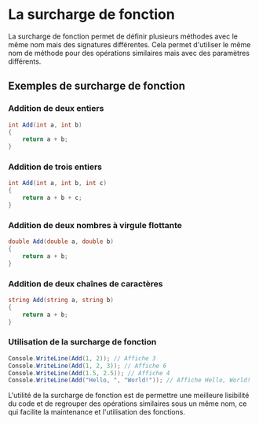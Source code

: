 # La surcharge de fonction

La surcharge de fonction permet de définir plusieurs méthodes avec le même nom mais des signatures différentes. Cela permet d'utiliser le même nom de méthode pour des opérations similaires mais avec des paramètres différents.

## Exemples de surcharge de fonction

### Addition de deux entiers

```csharp
int Add(int a, int b)
{
    return a + b;
}
```

### Addition de trois entiers

```csharp
int Add(int a, int b, int c)
{
    return a + b + c;
}
```

### Addition de deux nombres à virgule flottante

```csharp
double Add(double a, double b)
{
    return a + b;
}
```

### Addition de deux chaînes de caractères

```csharp
string Add(string a, string b)
{
    return a + b;
}
```

### Utilisation de la surcharge de fonction

```csharp
Console.WriteLine(Add(1, 2)); // Affiche 3
Console.WriteLine(Add(1, 2, 3)); // Affiche 6
Console.WriteLine(Add(1.5, 2.5)); // Affiche 4
Console.WriteLine(Add("Hello, ", "World!")); // Affiche Hello, World!
```

L'utilité de la surcharge de fonction est de permettre une meilleure lisibilité du code et de regrouper des opérations similaires sous un même nom, ce qui facilite la maintenance et l'utilisation des fonctions.
